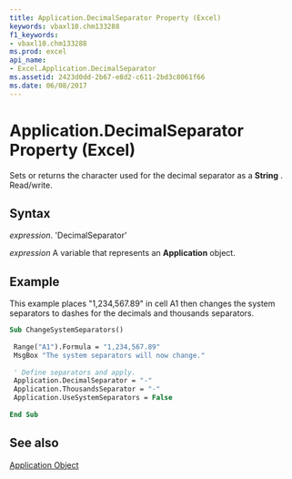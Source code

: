 ```yaml
---
title: Application.DecimalSeparator Property (Excel)
keywords: vbaxl10.chm133288
f1_keywords:
- vbaxl10.chm133288
ms.prod: excel
api_name:
- Excel.Application.DecimalSeparator
ms.assetid: 2423d0dd-2b67-e8d2-c611-2bd3c8061f66
ms.date: 06/08/2017
---
```



# Application.DecimalSeparator Property (Excel)

Sets or returns the character used for the decimal separator as a  **String** . Read/write.


## Syntax

 _expression_. 'DecimalSeparator'

 _expression_ A variable that represents an **Application** object.


## Example

This example places "1,234,567.89" in cell A1 then changes the system separators to dashes for the decimals and thousands separators.


```vb
Sub ChangeSystemSeparators() 
 
 Range("A1").Formula = "1,234,567.89" 
 MsgBox "The system separators will now change." 
 
 ' Define separators and apply. 
 Application.DecimalSeparator = "-" 
 Application.ThousandsSeparator = "-" 
 Application.UseSystemSeparators = False 
 
End Sub
```


## See also


[Application Object](Excel.Application(objec).md)

